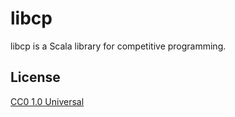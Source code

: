 # libcp

libcp is a Scala library for competitive programming.

## License

[CC0 1.0 Universal](./UNLICENSE.txt)
